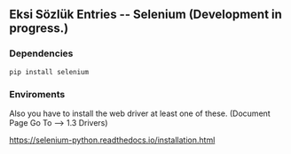 ## Eksi Sözlük Entries -- Selenium (Development in progress.)

### Dependencies

`pip install selenium`

### Enviroments
Also you have to install the web driver at least one of these. 
(Document Page Go To --> 1.3 Drivers)

https://selenium-python.readthedocs.io/installation.html
